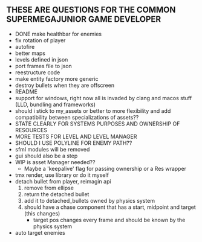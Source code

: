 ## THESE ARE QUESTIONS FOR THE COMMON SUPERMEGAJUNIOR GAME DEVELOPER


- DONE make healthbar for enemies
- fix rotation of player
- autofire
- better maps
- levels defined in json
- port frames file to json
- reestructure code
- make entity factory more generic
- destroy bullets when they are offscreen
- README
- support for windows, right now all is invaded by clang and macos stuff (LLD, bundling and frameworks) 
- should i stick to my_assets or better to more flexibility and add compatibility between specializations of assets<T>??
- STATE CLEARLY FOR SYSTEMS PURPOSES AND OWNERSHIP OF RESOURCES
- MORE TESTS FOR LEVEL AND LEVEL MANAGER
- SHOULD I USE POLYLINE FOR ENEMY PATH??
- sfml modules will be removed
- gui should also be a step
- WIP is asset Manager needed??
    - Maybe a 'keepalive' flag for passing ownership or a Res<T> wrapper 
- tmx render, use library or do it myself 
- detach bullet from player, reimagin api 
    1. remove from ellipse
    2. return the detached bullet
    3. add it to detached_bullets owned by physics system
    4. should have a chase component that has a start, midpoint and target (this changes)
        - target pos changes every frame and should be known by the physics system
- auto target enemies
